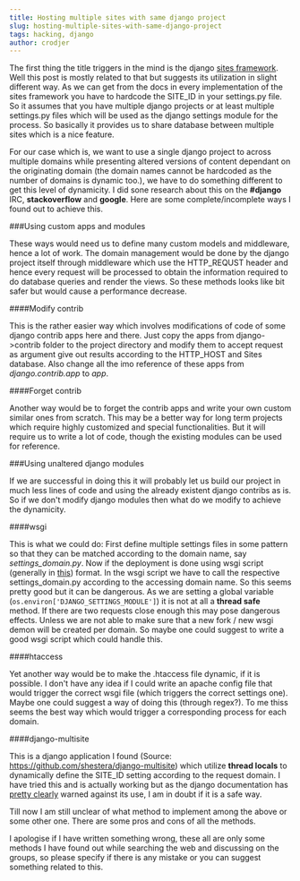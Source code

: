 ```yaml
---
title: Hosting multiple sites with same django project
slug: hosting-multiple-sites-with-same-django-project
tags: hacking, django
author: crodjer
---
```


The first thing the title triggers in the mind is the django [sites
framework](http://docs.djangoproject.com/en/dev/ref/contrib/sites/). Well this
post is mostly related to that but suggests its utilization in slight different
way. As we can get from the docs in every implementation of the sites framework
you have to hardcode the SITE_ID in your settings.py file. So it assumes that
you have multiple django projects or at least multiple settings.py files which
will be used as the django settings module for the process. So basically it
provides us to share database between multiple sites which is a nice feature.

For our case which is, we want to use a single django project to across multiple
domains while presenting altered versions of content dependant on the
originating domain (the domain names cannot be hardcoded as the number of
domains is dynamic too.), we have to do something different to get this level of
dynamicity. I did sone research about this on the **#django** IRC,
**stackoverflow** and **google**. Here are some complete/incomplete ways I found
out to achieve this.

###Using custom apps and modules

These ways would need us to define many custom models and middleware, hence a
lot of work. The domain management would be done by the django project itself
through middleware which use the HTTP_REQUST header and hence every request will
be processed to obtain the information required to do database queries and
render the views. So these methods looks like bit safer but would cause a
performance decrease. 

####Modify contrib

This  is the rather easier way which involves modifications of code of some
django contrib apps here and there.  Just copy the apps from django->contrib
folder to the project directory and modify them to accept request as argument
give out results according to the HTTP_HOST and Sites database. Also change all
the imo reference of these apps from *django.contrib.app* to *app*.

####Forget contrib

Another way would be to forget the contrib apps and write your own custom
similar ones from scratch. This may be a better way for long term projects which
require highly customized and special functionalities. But it will require us to
write a lot of code, though the existing modules can be used for reference. 

###Using unaltered django modules

If we are successful in doing this it will probably let us build our project in
much less lines of code and using the already existent django contribs as is. So
if we don't modify django modules then what do we modify to achieve the
    dynamicity.

####wsgi

This is what we could do: First define multiple settings files in some pattern
so that they can be matched according to the domain name, say
*settings_domain.py*.  Now if the deployment is done using wsgi script
(generally in
[this](http://docs.djangoproject.com/en/dev/howto/deployment/modwsgi/)) format.
In the wsgi script we have to call the respective settings_domain.py according
to the accessing domain name. So this seems pretty good but it can be dangerous.
As we are setting a global variable (`os.environ['DJANGO_SETTINGS_MODULE']`) it
is not at all a **thread safe** method. If there are two requests close enough
this may pose dangerous effects.  Unless we are not able to make sure that a new
fork / new wsgi demon will be created per domain. So maybe one could suggest to
write a good wsgi script which could handle this.

####htaccess

Yet another way would be to make the .htaccess file dynamic, if it is possible.
I don't have any idea if I could write an apache config file that would trigger
the correct wsgi file (which triggers the correct settings one). Maybe one could
suggest a way of doing this (through regex?). To me thiss seems the best way
which would trigger a corresponding process for each domain.

####django-multisite

This is a django application I found (Source:
https://github.com/shestera/django-multisite) which utilize **thread locals** to
dynamically define the SITE_ID setting according to the request domain. I have
tried this and is actually working but as the django documentation has [pretty
clearly](http://code.djangoproject.com/wiki/CookBookThreadlocalsAndUser) warned
against its use, I am in doubt if it is a safe way. 

Till now I am still unclear of what method to implement among the above or some
other one. There are some pros and cons of all the methods.  

I apologise if I have written something wrong, these all are only some methods I
have found out while searching the web and discussing on the groups, so please
specify if there is any mistake or you can suggest something related to this.
